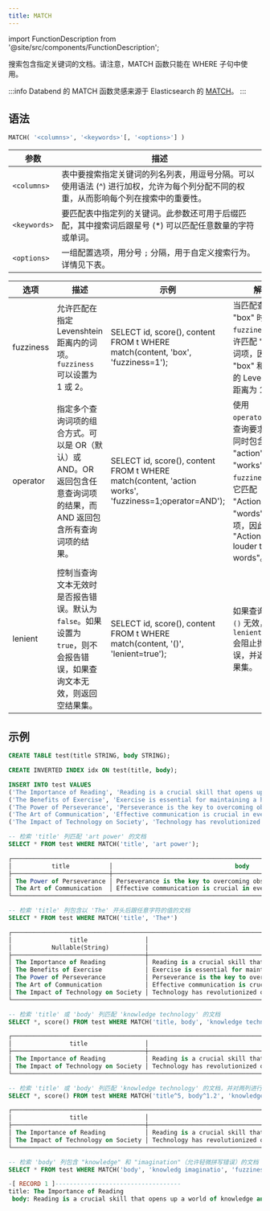 ```yaml
---
title: MATCH
---
```

import FunctionDescription from '@site/src/components/FunctionDescription';

<FunctionDescription description="引入或更新: v1.2.619"/>

搜索包含指定关键词的文档。请注意，MATCH 函数只能在 WHERE 子句中使用。

:::info
Databend 的 MATCH 函数灵感来源于 Elasticsearch 的 [MATCH](https://www.elastic.co/guide/en/elasticsearch/reference/current/sql-functions-search.html#sql-functions-search-match)。
:::

## 语法

```sql
MATCH( '<columns>', '<keywords>'[, '<options>'] )
```

| 参数         | 描述                                                                                                                                                                                                                                               |
|--------------|-----------------------------------------------------------------------------------------------------------------------------------------------------------------------------------------------------------------------------------------------------------|
| `<columns>`  | 表中要搜索指定关键词的列名列表，用逗号分隔。可以使用语法 (^) 进行加权，允许为每个列分配不同的权重，从而影响每个列在搜索中的重要性。 |
| `<keywords>` | 要匹配表中指定列的关键词。此参数还可用于后缀匹配，其中搜索词后跟星号 (*) 可以匹配任意数量的字符或单词。                                                                                                                                                                                       |
| `<options>` | 一组配置选项，用分号 `;` 分隔，用于自定义搜索行为。详情见下表。 |

| 选项        | 描述                                                                                                                                                                                         | 示例                                                                                               | 解释                                                                                                                                                                                                          |
|-----------|-----------------------------------------------------------------------------------------------------------------------------------------------------------------------------------------------------|------------------------------------------------------------------------------------------------------|----------------------------------------------------------------------------------------------------------------------------------------------------------------------------------------------------------------------|
| fuzziness | 允许匹配在指定 Levenshtein 距离内的词项。`fuzziness` 可以设置为 1 或 2。                                                                                                    | SELECT id, score(), content FROM t WHERE match(content, 'box', 'fuzziness=1');                       | 当匹配查询词 "box" 时，`fuzziness=1` 允许匹配 "fox" 等词项，因为 "box" 和 "fox" 的 Levenshtein 距离为 1。                                                                          |
| operator  | 指定多个查询词项的组合方式。可以是 OR（默认）或 AND。OR 返回包含任意查询词项的结果，而 AND 返回包含所有查询词项的结果。     | SELECT id, score(), content FROM t WHERE match(content, 'action works', 'fuzziness=1;operator=AND'); | 使用 `operator=AND`，查询要求结果中同时包含 "action" 和 "works"。由于 `fuzziness=1`，它匹配 "Actions" 和 "words" 等词项，因此返回 "Actions speak louder than words"。 |
| lenient   | 控制当查询文本无效时是否报告错误。默认为 `false`。如果设置为 `true`，则不会报告错误，如果查询文本无效，则返回空结果集。 | SELECT id, score(), content FROM t WHERE match(content, '()', 'lenient=true');                       | 如果查询文本 `()` 无效，设置 `lenient=true` 会阻止抛出错误，并返回空结果集。                                                                               |

## 示例

```sql
CREATE TABLE test(title STRING, body STRING);

CREATE INVERTED INDEX idx ON test(title, body);

INSERT INTO test VALUES
('The Importance of Reading', 'Reading is a crucial skill that opens up a world of knowledge and imagination.'),
('The Benefits of Exercise', 'Exercise is essential for maintaining a healthy lifestyle.'),
('The Power of Perseverance', 'Perseverance is the key to overcoming obstacles and achieving success.'),
('The Art of Communication', 'Effective communication is crucial in everyday life.'),
('The Impact of Technology on Society', 'Technology has revolutionized our society in countless ways.');

-- 检索 'title' 列匹配 'art power' 的文档
SELECT * FROM test WHERE MATCH('title', 'art power');

┌────────────────────────────────────────────────────────────────────────────────────────────────────┐
│           title           │                                  body                                  │
├───────────────────────────┼────────────────────────────────────────────────────────────────────────┤
│ The Power of Perseverance │ Perseverance is the key to overcoming obstacles and achieving success. │
│ The Art of Communication  │ Effective communication is crucial in everyday life.                   │
└────────────────────────────────────────────────────────────────────────────────────────────────────┘

-- 检索 'title' 列包含以 'The' 开头后跟任意字符的值的文档
SELECT * FROM test WHERE MATCH('title', 'The*')

┌──────────────────────────────────────────────────────────────────────────────────────────────────────────────────────┐
│                title                │                                      body                                      │
│           Nullable(String)          │                                Nullable(String)                                │
├─────────────────────────────────────┼────────────────────────────────────────────────────────────────────────────────┤
│ The Importance of Reading           │ Reading is a crucial skill that opens up a world of knowledge and imagination. │
│ The Benefits of Exercise            │ Exercise is essential for maintaining a healthy lifestyle.                     │
│ The Power of Perseverance           │ Perseverance is the key to overcoming obstacles and achieving success.         │
│ The Art of Communication            │ Effective communication is crucial in everyday life.                           │
│ The Impact of Technology on Society │ Technology has revolutionized our society in countless ways.                   │
└──────────────────────────────────────────────────────────────────────────────────────────────────────────────────────┘

-- 检索 'title' 或 'body' 列匹配 'knowledge technology' 的文档
SELECT *, score() FROM test WHERE MATCH('title, body', 'knowledge technology');

┌──────────────────────────────────────────────────────────────────────────────────────────────────────────────────────────────────┐
│                title                │                                      body                                      │  score()  │
├─────────────────────────────────────┼────────────────────────────────────────────────────────────────────────────────┼───────────┤
│ The Importance of Reading           │ Reading is a crucial skill that opens up a world of knowledge and imagination. │ 1.1550591 │
│ The Impact of Technology on Society │ Technology has revolutionized our society in countless ways.                   │ 2.6830134 │
└──────────────────────────────────────────────────────────────────────────────────────────────────────────────────────────────────┘

-- 检索 'title' 或 'body' 列匹配 'knowledge technology' 的文档，并对两列进行加权
SELECT *, score() FROM test WHERE MATCH('title^5, body^1.2', 'knowledge technology');

┌──────────────────────────────────────────────────────────────────────────────────────────────────────────────────────────────────┐
│                title                │                                      body                                      │  score()  │
├─────────────────────────────────────┼────────────────────────────────────────────────────────────────────────────────┼───────────┤
│ The Importance of Reading           │ Reading is a crucial skill that opens up a world of knowledge and imagination. │ 1.3860708 │
│ The Impact of Technology on Society │ Technology has revolutionized our society in countless ways.                   │ 7.8053584 │
└──────────────────────────────────────────────────────────────────────────────────────────────────────────────────────────────────┘

-- 检索 'body' 列包含 "knowledge" 和 "imagination"（允许轻微拼写错误）的文档
SELECT * FROM test WHERE MATCH('body', 'knowledg imaginatio', 'fuzziness = 1; operator = AND');

-[ RECORD 1 ]-----------------------------------
title: The Importance of Reading
 body: Reading is a crucial skill that opens up a world of knowledge and imagination.
```